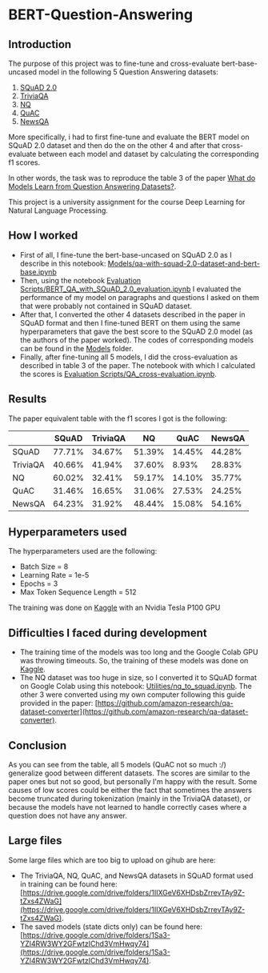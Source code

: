 # BERT-Question-Answering

## Introduction

The purpose of this project was to fine-tune and cross-evaluate bert-base-uncased model in the following 5 Question Answering datasets:

1. [SQuAD 2.0](https://rajpurkar.github.io/SQuAD-explorer/)
2. [TriviaQA](https://nlp.cs.washington.edu/triviaqa/)
3. [NQ](https://ai.google.com/research/NaturalQuestions/download)
4. [QuAC](https://quac.ai/)
5. [NewsQA](https://github.com/Maluuba/newsqa)

More specifically, i had to first fine-tune and evaluate the BERT model on SQuAD 2.0 dataset and then do the on the other 4 and after that cross-evaluate between each model and dataset by calculating the corresponding f1 scores. 

In other words, the task was to reproduce the table 3 of the paper [What do Models Learn from Question Answering Datasets?](https://arxiv.org/pdf/2004.03490.pdf).

This project is a university assignment for the course Deep Learning for Natural Language Processing.

## How I worked

* First of all, I fine-tune the bert-base-uncased on SQuAD 2.0 as I describe in this notebook:
[Models/qa-with-squad-2.0-dataset-and-bert-base.ipynb](./Models/qa-with-squad-2.0-dataset-and-bert-base.ipynb)
* Then, using the notebook [Evaluation Scripts/BERT_QA_with_SQuAD_2.0_evaluation.ipynb](./Evaluation%20Scripts/BERT_QA_with_SQuAD_2.0_evaluation.ipynb) I evaluated the performance of my model on paragraphs and questions I asked on them that were probably not contained in SQuAD dataset.
* After that, I converted the other 4 datasets described in the paper in SQuAD format and then I fine-tuned BERT on them using the same hyperparameters that gave the best score to the SQuAD 2.0 model (as the authors of the paper worked). The codes of corresponding models can be found in the [Models](./Models) folder.
* Finally, after fine-tuning all 5 models, I did the cross-evaluation as described in table 3 of the paper. The notebook with which I calculated the scores is [Evaluation Scripts/QA_cross-evaluation.ipynb](./Evaluation%20Scripts/QA_cross-evaluation.ipynb).

## Results

The paper equivalent table with the f1 scores I got is the following:

|          | SQuAD  | TriviaQA | NQ     | QuAC   | NewsQA |
| -------- | ------ | -------- | ------ | ------ | ------ |
| SQuAD    | 77.71% | 34.67%   | 51.39% | 14.45% | 44.28% |
| TriviaQA | 40.66% | 41.94%   | 37.60% | 8.93%  | 28.83% |
| NQ       | 60.02% | 32.41%   | 59.17% | 14.10% | 35.77% |
| QuAC     | 31.46% | 16.65%   | 31.06% | 27.53% | 24.25% |
| NewsQA   | 64.23% | 31.92%   | 48.44% | 15.08% | 54.16% |


## Hyperparameters used

The hyperparameters used are the following:

* Batch Size = 8
* Learning Rate = 1e-5
* Epochs = 3
* Max Token Sequence Length = 512

The training was done on [Kaggle](https://www.kaggle.com/) with an Nvidia Tesla P100 GPU

## Difficulties I faced during development

* The training time of the models was too long and the Google Colab GPU was throwing timeouts. So, the training of these models was done on [Kaggle](https://www.kaggle.com/).
* The NQ dataset was too huge in size, so I converted it to SQuAD format on Google Colab using this notebook: [Utilities/nq_to_squad.ipynb](./Utilities/nq_to_squad.ipynb). The other 3 were converted using my own computer following this guide provided in the paper: [https://github.com/amazon-research/qa-dataset-converter](https://github.com/amazon-research/qa-dataset-converter).

## Conclusion

As you can see from the table, all 5 models (QuAC not so much :/) generalize good between different datasets. The scores are similar to the paper ones but not so good, but personally I'm happy with the result. Some causes of low scores could be either the fact that sometimes the answers become truncated during tokenization (mainly in the TriviaQA dataset), or because the models have not learned to handle correctly cases where a question does not have any answer.

## Large files

Some large files which are too big to upload on gihub are here:
* The TriviaQA, NQ, QuAC, and NewsQA datasets in SQuAD format used in training can be found here: [https://drive.google.com/drive/folders/1IIXGeV6XHDsbZrrevTAy9Z-tZxs4ZWaG](https://drive.google.com/drive/folders/1IIXGeV6XHDsbZrrevTAy9Z-tZxs4ZWaG). 
* The saved models (state dicts only) can be found here: [https://drive.google.com/drive/folders/1Sa3-YZl4RW3WY2GFwtzIChd3VmHwqy74](https://drive.google.com/drive/folders/1Sa3-YZl4RW3WY2GFwtzIChd3VmHwqy74).
